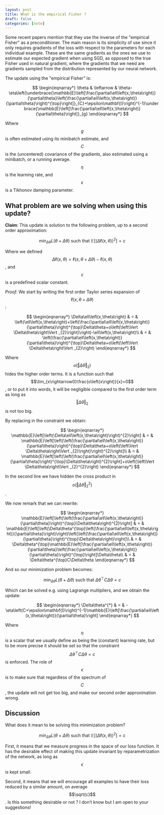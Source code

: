 ```yaml
---
layout: post
title: What is the empirical Fisher ?
draft: false
categories: [note]
---
```

Some recent papers mention that they use the inverse of the "empirical Fisher" as a preconditioner. The main reason is its simplicity of use since it only requires gradients of the loss with respect to the parameters for each individual example. These are the same gradients as the ones we use to estimate our expected gradient when using SGD, as opposed to the true Fisher used in natural gradient, where the gradients that we need are gradients sampled from the distribution represented by our neural network.

The update using the "empirical Fisher" is:

$$
\begin{eqnarray*}
\theta & \leftarrow & \theta-\eta\left(\underbrace{\mathbb{E}\left[\frac{\partial\ell\left(x,\theta\right)}{\partial\theta}\left(\frac{\partial\ell\left(x,\theta\right)}{\partial\theta}\right)^{\top}\right]}_{C}+\epsilon\mathbf{I}\right)^{-1}\underbrace{\mathbb{E}\left[\frac{\partial\ell\left(x,\theta\right)}{\partial\theta}\right]}_{g}
\end{eqnarray*}
$$

Where $$g$$ is often estimated using its minibatch estimate, and $$C$$ is the (uncentered) covariance of the gradients, also estimated using a minibatch, or a running average. $$\eta$$ is the learning rate, and $$\epsilon$$ is a Tikhonov damping parameter.

## What problem are we solving when using this update?

<b>Claim</b>: This update is solution to the following problem, up to a second order approximation:

$$
\text{min}_{\Delta\theta}L\left(\theta+\Delta\theta\right)\text{ such that }\mathbb{E}\left[\left(\Delta\ell\left(x,\theta\right)\right)^{2}\right]=c
$$

Where we defined $$\Delta\ell\left(x,\theta\right)=\ell\left(x,\theta+\Delta\theta\right)-\ell\left(x,\theta\right)$$, and $$c$$ is a predefined scalar constant.

<i>Proof: </i>We start by writing the first order Taylor series expansion of $$\ell\left(x,\theta+\Delta\theta\right)$$:

$$
\begin{eqnarray*}
\Delta\ell\left(x,\theta\right) & = & \left(\ell\left(x,\theta\right)+\left(\frac{\partial\ell\left(x,\theta\right)}{\partial\theta}\right)^{\top}\Delta\theta+o\left(\left\Vert \Delta\theta\right\Vert _{2}\right)\right)-\ell\left(x,\theta\right)\\
 & = & \left(\frac{\partial\ell\left(x,\theta\right)}{\partial\theta}\right)^{\top}\Delta\theta+o\left(\left\Vert \Delta\theta\right\Vert _{2}\right)
\end{eqnarray*}
$$

Where $$o\left(\left\Vert \Delta\theta\right\Vert _{2}\right)$$ hides the higher order terms. It is a function such that $$\lim_{x\rightarrow0}\frac{o\left(x\right)}{x}=0$$, or to put it into words, it will be negligible compared to the first order term as long as $$\left\Vert \Delta\theta\right\Vert _{2}$$ is not too big.

By replacing in the constraint we obtain:

$$
\begin{eqnarray*}
\mathbb{E}\left[\left(\Delta\ell\left(x,\theta\right)\right)^{2}\right] & = & \mathbb{E}\left[\left(\left(\frac{\partial\ell\left(x,\theta\right)}{\partial\theta}\right)^{\top}\Delta\theta+o\left(\left\Vert \Delta\theta\right\Vert _{2}\right)\right)^{2}\right]\\
 & = & \mathbb{E}\left[\left(\left(\frac{\partial\ell\left(x,\theta\right)}{\partial\theta}\right)^{\top}\Delta\theta\right)^{2}\right]+o\left(\left\Vert \Delta\theta\right\Vert _{2}^{2}\right)
\end{eqnarray*}
$$

In the second line we have hidden the cross product in $$o\left(\left\Vert \Delta\theta\right\Vert _{2}^{2}\right)$$.

We now remark that we can rewrite:

$$
\begin{eqnarray*}
\mathbb{E}\left[\left(\left(\frac{\partial\ell\left(x,\theta\right)}{\partial\theta}\right)^{\top}\Delta\theta\right)^{2}\right] & = & \mathbb{E}\left[\left(\Delta\theta^{\top}\left(\frac{\partial\ell\left(x,\theta\right)}{\partial\theta}\right)\right)\left(\left(\frac{\partial\ell\left(x,\theta\right)}{\partial\theta}\right)^{\top}\Delta\theta\right)\right]\\
 & = & \Delta\theta^{\top}\mathbb{E}\left[\frac{\partial\ell\left(x,\theta\right)}{\partial\theta}\left(\frac{\partial\ell\left(x,\theta\right)}{\partial\theta}\right)^{\top}\right]\Delta\theta\\
 & = & \Delta\theta^{\top}C\Delta\theta
\end{eqnarray*}
$$

And so our minimization problem becomes:

$$
\text{min}_{\Delta\theta}L\left(\theta+\Delta\theta\right)\text{ such that }\Delta\theta^{\top}C\Delta\theta=c
$$

Which can be solved e.g. using Lagrange multipliers, and we obtain the update:

$$
\begin{eqnarray*}
\Delta\theta^{*} & = & -\eta\left(C+\epsilon\mathbf{I}\right)^{-1}\mathbb{E}\left[\frac{\partial\ell\left(x,\theta\right)}{\partial\theta}\right]
\end{eqnarray*}
$$

Where $$\eta$$ is a scalar that we usually define as being the (constant) learning rate, but to be more precise it should be set so that the constraint $$\Delta\theta^{\top}C\Delta\theta=c$$ is enforced. The role of $$\epsilon$$ is to make sure that regardless of the spectrum of $$C$$, the update will not get too big, and make our second order approximation wrong.

## Discussion

What does it mean to be solving this minimization problem?

$$
\text{min}_{\Delta\theta}L\left(\theta+\Delta\theta\right)\text{ such that }\mathbb{E}\left[\left(\Delta\ell\left(x,\theta\right)\right)^{2}\right]=c
$$

First, it means that we measure progress in the space of our loss function. It has the desirable effect of making this update invariant by reparametrization of the network, as long as $$\epsilon$$ is kept small.

Second, it means that we will encourage all examples to have their loss reduced by a similar amount, on average $$\sqrt{c}$$. Is this something desirable or not ? I don’t know but I am open to your suggestions!


